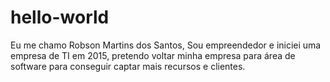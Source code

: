 # hello-world
Eu me chamo Robson Martins dos Santos, Sou empreendedor e iniciei uma empresa de TI em 2015, pretendo voltar minha empresa para área de software para conseguir captar mais recursos e clientes.
